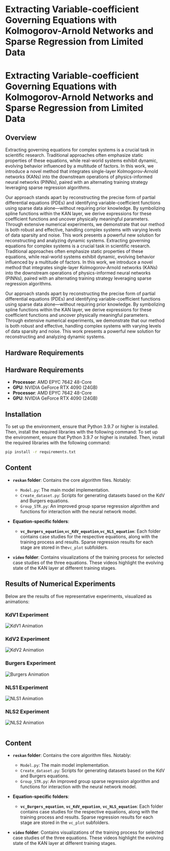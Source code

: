 # Extracting Variable-coefficient Governing Equations with Kolmogorov-Arnold Networks and Sparse Regression from Limited Data

# Extracting Variable-coefficient Governing Equations with Kolmogorov-Arnold Networks and Sparse Regression from Limited Data

## Overview

Extracting governing equations for complex systems is a crucial task in scientific research. Traditional approaches often emphasize static properties of these equations, while real-world systems exhibit dynamic, evolving behavior influenced by a multitude of factors. In this work, we introduce a novel method that integrates single-layer Kolmogorov-Arnold networks (KANs) into the downstream operations of physics-informed neural networks (PINNs), paired with an alternating training strategy leveraging sparse regression algorithms.

Our approach stands apart by reconstructing the precise form of partial differential equations (PDEs) and identifying variable-coefficient functions using sparse data alone—without requiring prior knowledge. By symbolizing spline functions within the KAN layer, we derive expressions for these coefficient functions and uncover physically meaningful parameters. Through extensive numerical experiments, we demonstrate that our method is both robust and effective, handling complex systems with varying levels of data sparsity and noise. This work presents a powerful new solution for reconstructing and analyzing dynamic systems.
Extracting governing equations for complex systems is a crucial task in scientific research. Traditional approaches often emphasize static properties of these equations, while real-world systems exhibit dynamic, evolving behavior influenced by a multitude of factors. In this work, we introduce a novel method that integrates single-layer Kolmogorov-Arnold networks (KANs) into the downstream operations of physics-informed neural networks (PINNs), paired with an alternating training strategy leveraging sparse regression algorithms.

Our approach stands apart by reconstructing the precise form of partial differential equations (PDEs) and identifying variable-coefficient functions using sparse data alone—without requiring prior knowledge. By symbolizing spline functions within the KAN layer, we derive expressions for these coefficient functions and uncover physically meaningful parameters. Through extensive numerical experiments, we demonstrate that our method is both robust and effective, handling complex systems with varying levels of data sparsity and noise. This work presents a powerful new solution for reconstructing and analyzing dynamic systems.

## Hardware Requirements
## Hardware Requirements

- **Processor**: AMD EPYC 7642 48-Core
- **GPU**: NVIDIA GeForce RTX 4090 (24GB)
- **Processor**: AMD EPYC 7642 48-Core
- **GPU**: NVIDIA GeForce RTX 4090 (24GB)

## Installation

To set up the environment, ensure that Python 3.9.7 or higher is installed. Then, install the required libraries with the following command:
To set up the environment, ensure that Python 3.9.7 or higher is installed. Then, install the required libraries with the following command:

```bash
pip install -r requirements.txt
```

## Content

- **`reskan` folder**: Contains the core algorithm files. Notably:

  - `Model.py`: The main model implementation.
  - `Create_dataset.py`: Scripts for generating datasets based on the KdV and Burgers equations.
  - `Group_STR.py`: An improved group sparse regression algorithm and functions for interaction with the neural network model.
- **Equation-specific folders**:

  - **`vc_Burgers_equation`**,**`vc_KdV_equation`**,**`vc_NLS_equation`**: Each folder contains case studies for the respective equations, along with the training process and results. Sparse regression results for each stage are stored in the`vc_plot` subfolders.
- **`video` folder**: Contains visualizations of the training process for selected case studies of the three equations. These videos highlight the evolving state of the KAN layer at different training stages.

## Results of Numerical Experiments

Below are the results of five representative experiments, visualized as animations:

### KdV1 Experiment

![KdV1 Animation](video_gif/KdV1_video.gif)

### KdV2 Experiment

![KdV2 Animation](video_gif/KdV2_video.gif)

### Burgers Experiment

![Burgers Animation](video_gif/Burgers_video.gif)

### NLS1 Experiment

![NLS1 Animation](video_gif/NLS1_video.gif)

### NLS2 Experiment

![NLS2 Animation](video_gif/NLS2_video.gif)

```

```
## Content

- **`reskan` folder**: Contains the core algorithm files. Notably:
  - `Model.py`: The main model implementation.
  - `Create_dataset.py`: Scripts for generating datasets based on the KdV and Burgers equations.
  - `Group_STR.py`: An improved group sparse regression algorithm and functions for interaction with the neural network model.

- **Equation-specific folders**:
  - **`vc_Burgers_equation`**, **`vc_KdV_equation`**, **`vc_NLS_equation`**: Each folder contains case studies for the respective equations, along with the training process and results. Sparse regression results for each stage are stored in the `vc_plot` subfolders.

- **`video` folder**: Contains visualizations of the training process for selected case studies of the three equations. These videos highlight the evolving state of the KAN layer at different training stages.

